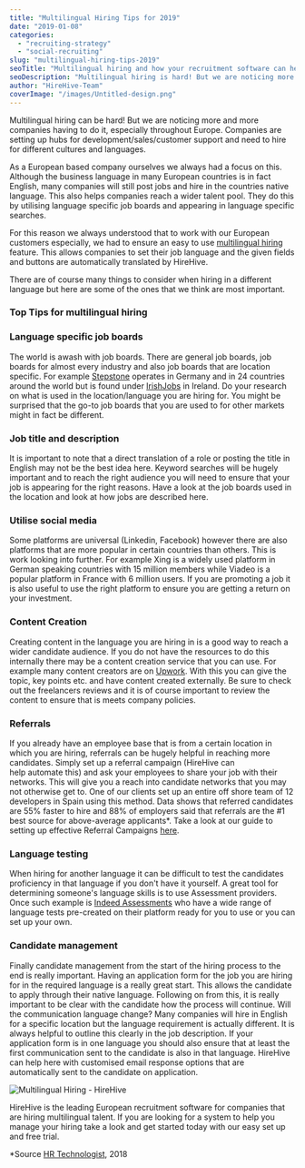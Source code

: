 ```yaml
---
title: "Multilingual Hiring Tips for 2019"
date: "2019-01-08"
categories:
  - "recruiting-strategy"
  - "social-recruiting"
slug: "multilingual-hiring-tips-2019"
seoTitle: "Multilingual hiring and how your recruitment software can help"
seoDescription: "Multilingual hiring is hard! But we are noticing more and more companies having to do this especially throughout Europe. Here are some tips on"
author: "HireHive-Team"
coverImage: "/images/Untitled-design.png"
---
```


Multilingual hiring can be hard! But we are noticing more and more companies having to do it, especially throughout Europe. Companies are setting up hubs for development/sales/customer support and need to hire for different cultures and languages.

As a European based company ourselves we always had a focus on this. Although the business language in many European countries is in fact English, many companies will still post jobs and hire in the countries native language. This also helps companies reach a wider talent pool. They do this by utilising language specific job boards and appearing in language specific searches.

For this reason we always understood that to work with our European customers especially, we had to ensure an easy to use [multilingual hiring](https://hirehive.com/recruiting-features/multilingual-hiring/) feature. This allows companies to set their job language and the given fields and buttons are automatically translated by HireHive.

There are of course many things to consider when hiring in a different language but here are some of the ones that we think are most important.

### Top Tips for multilingual hiring

### Language specific job boards

The world is awash with job boards. There are general job boards, job boards for almost every industry and also job boards that are location specific. For example [Stepstone](http://stepstone.com) operates in Germany and in 24 countries around the world but is found under [IrishJobs](http://irishjobs.ie) in Ireland. Do your research on what is used in the location/language you are hiring for. You might be surprised that the go-to job boards that you are used to for other markets might in fact be different.

### Job title and description

It is important to note that a direct translation of a role or posting the title in English may not be the best idea here. Keyword searches will be hugely important and to reach the right audience you will need to ensure that your job is appearing for the right reasons. Have a look at the job boards used in the location and look at how jobs are described here.

### Utilise social media

Some platforms are universal (Linkedin, Facebook) however there are also platforms that are more popular in certain countries than others. This is work looking into further. For example Xing is a widely used platform in German speaking countries with 15 million members while Viadeo is a popular platform in France with 6 million users. If you are promoting a job it is also useful to use the right platform to ensure you are getting a return on your investment.

### Content Creation

Creating content in the language you are hiring in is a good way to reach a wider candidate audience. If you do not have the resources to do this internally there may be a content creation service that you can use. For example many content creators are on [Upwork](https://www.upwork.com/). With this you can give the topic, key points etc. and have content created externally. Be sure to check out the freelancers reviews and it is of course important to review the content to ensure that is meets company policies.

### Referrals

If you already have an employee base that is from a certain location in which you are hiring, referrals can be hugely helpful in reaching more candidates. Simply set up a referral campaign (HireHive can help automate this) and ask your employees to share your job with their networks. This will give you a reach into candidate networks that you may not otherwise get to. One of our clients set up an entire off shore team of 12 developers in Spain using this method. Data shows that referred candidates are 55% faster to hire and 88% of employers said that referrals are the #1 best source for above-average applicants\*. Take a look at our guide to setting up effective Referral Campaigns [here](https://hirehive.com/resources/).

### Language testing

When hiring for another language it can be difficult to test the candidates proficiency in that language if you don't have it yourself. A great tool for determining someone's language skills is to use Assessment providers. Once such example is [Indeed Assessments](https://www.indeed.com/assessments) who have a wide range of language tests pre-created on their platform ready for you to use or you can set up your own.

### Candidate management

Finally candidate management from the start of the hiring process to the end is really important. Having an application form for the job you are hiring for in the required language is a really great start. This allows the candidate to apply through their native language. Following on from this, it is really important to be clear with the candidate how the process will continue. Will the communication language change? Many companies will hire in English for a specific location but the language requirement is actually different. It is always helpful to outline this clearly in the job description. If your application form is in one language you should also ensure that at least the first communication sent to the candidate is also in that language. HireHive can help here with customised email response options that are automatically sent to the candidate on application.

![Multilingual Hiring - HireHive](/images/Screenshot-2019-01-08-at-11.15.49-AM-624x400.png)

HireHive is the leading European recruitment software for companies that are hiring multilingual talent. If you are looking for a system to help you manage your hiring take a look and get started today with our easy set up and free trial.

\*Source [HR Technologist](https://www.hrtechnologist.com/articles/recruitment-onboarding/3-reasons-why-referrals-are-the-way-forward-for-recruitment-in-2018/), 2018
